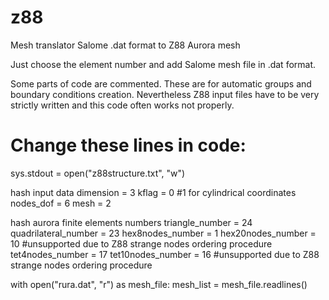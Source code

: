 # z88

Mesh translator Salome .dat format to Z88 Aurora mesh

Just choose the element number and add Salome mesh file in .dat format.

Some parts of code are commented. These are for automatic groups and boundary conditions creation. Nevertheless Z88 input files have to be very strictly written and this code often works not properly.

# Change these lines in code:

sys.stdout = open("z88structure.txt", "w")

hash input data
dimension = 3
kflag = 0 #1 for cylindrical coordinates
nodes_dof = 6
mesh = 2

hash aurora finite elements numbers
triangle_number = 24
quadrilateral_number = 23
hex8nodes_number = 1
hex20nodes_number = 10 #unsupported due to Z88 strange nodes ordering procedure
tet4nodes_number = 17
tet10nodes_number = 16 #unsupported due to Z88 strange nodes ordering procedure

with open("rura.dat", "r") as mesh_file:
    mesh_list = mesh_file.readlines()

